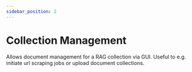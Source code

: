```yaml
---
sidebar_position: 2
---
```


# Collection Management

Allows document management for a RAG collection via GUI. Useful to e.g. initiate url scraping jobs or upload document collections.
